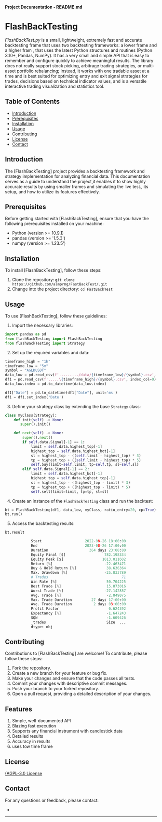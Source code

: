 **Project Documentation - README.md**

# FlashBackTesting

_FlashBackTest.py_ is a small, lightweight, extremely fast and accurate backtesting frame that uses two backtesting frameworks: a lower frame and a higher fram , that uses the latest Python structures and routines (Python 3.10+, Pandas, NumPy). It has a very small and simple API that is easy to remember and configure quickly to achieve meaningful results. The library does not really support stock picking, arbitrage trading strategies, or multi-asset portfolio rebalancing; Instead, it works with one tradable asset at a time and is best suited for optimizing entry and exit signal strategies for trades, decisions based on technical indicator values, and is a versatile interactive trading visualization and statistics tool.

## Table of Contents

- [Introduction](#introduction)
- [Prerequisites](#prerequisites)
- [Installation](#installation)
- [Usage](#usage)
- [Contributing](#contributing)
- [License](#License)
- [Contact](#contact)

## Introduction

The [FlashBackTesting] project provides a backtesting framework and strategy implementation for analyzing financial data. This documentation serves as a guide to understand the project,it enables it to show highly accurate results by using smaller frames and simulating the live test., its setup, and how to utilize its features effectively.

## Prerequisites

Before getting started with [FlashBackTesting], ensure that you have the following prerequisites installed on your machine:

- Python (version >=  10.9.1)
- pandas (version >= '1.5.3')
- numpy (version >= 1.23.5')


## Installation

To install [FlashBackTesting], follow these steps:

1. Clone the repository: `git clone https://github.com/almprmg/FastBackTest/.git`
2. Change into the project directory: `cd FastBackTest`

## Usage

To use [FlashBackTesting], follow these guidelines:

1. Import the necessary libraries:
```python
import pandas as pd
from flashBackTesting import FlashBackTesting
from flashBackTesting import Strategy
```

2. Set up the required variables and data:
```python
timeframe_high = "1h"
timeframe_low = "5m"
symbol = "AGLDUSDT"
data_low = pd.read_csv(f'........./data/{timeframe_low}/{symbol}.csv', index_col=0)
df1 = pd.read_csv(f'.....\{timeframe_high}/{symbol}.csv', index_col=0)
data_low.index = pd.to_datetime(data_low.index)

df1["Date"] = pd.to_datetime(df1["Date"], unit='ms')
df1 = df1.set_index('Date')
```

3. Define your strategy class by extending the base `Strategy` class:
```python
class myClass(Strategy):
    def init(self) -> None:
       super().init()

    def next(self) -> None:
        super().next()
        if self.data.Signal[-1] == 1:
            limit = self.data.highest_top[-1]
            highest_top = self.data.highest_bot[-1]
            sl = highest_top - ((self.limit - highest_top) * 3)
            tp = highest_top + ((self.limit - highest_top) * 5)
            self.buy(limit=self.limit, tp=self.tp, sl=self.sl)
        elif self.data.Signal[-1] == 2:
            limit = self.data.highest_bot[-1]
            highest_top = self.data.highest_top[-1]
            sl = highest_top - ((highest_top - limit) * 3)
            tp = highest_top + ((highest_top - limit) * 5)
            self.sell(limit=limit, tp=tp, sl=sl)
```

4. Create an instance of the `FlashBackTesting` class and run the backtest:
```python
bt = FlashBackTesting(df1, data_low, myClass, ratio_entry=20, cp=True)
bt.run()
```

5. Access the backtesting results:
```python
bt.result

            Start                    2022-08-26 18:00:00
            End                      2023-08-26 17:00:00
            Duration                   364 days 23:00:00
            Equity Final [$]                  782.198334
            Equity Peak [$]                  1013.011602
            Return [%]                        -22.463471
            Buy & Hold Return [%]              38.636364
            Max. Drawdown [%]                 -25.033789
            # Trades                                  71
            Win Rate [%]                       50.704225
            Best Trade [%]                     15.873016
            Worst Trade [%]                   -27.142857
            Avg. Trade [%]                     -2.049075
            Max. Trade Duration         27 days 17:00:00
            Avg. Trade Duration          2 days 03:00:00
            Profit Factor                       0.624392
            Expectancy [%]                     -1.647243
            SQN                                -1.609426
            _trades                            Size  ...
            dtype: obj
```

## Contributing

Contributions to [FlashBackTesting] are welcome! To contribute, please follow these steps:

1. Fork the repository.
2. Create a new branch for your feature or bug fix.
3. Make your changes and ensure that the code passes all tests.
4. Commit your changes with descriptive commit messages.
5. Push your branch to your forked repository.
6. Open a pull request, providing a detailed description of your changes.
## Features
1. Simple, well-documented API
2. Blazing fast execution
3. Supports any financial instrument with candlestick data
3. Detailed results
4. Accuracy in results
5. uses tow time frame

## License
[(AGPL-3.0 License](LICENSE)

## Contact

For any questions or feedback, please contact:

- [Hareth AL-Maqtari]: []


---
